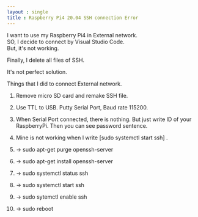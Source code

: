 ```yaml
---
layout : single
title : Raspberry Pi4 20.04 SSH connection Error
---
```



I want to use my Raspberry Pi4 in External network.<br>
SO, I decide to connect by Visual Studio Code. <br>
But, it's not working.

Finally, I delete all files of SSH.<br>

It's not perfect solution. <br>

Things that I did to connect External network.<br>

1. Remove micro SD card and remake SSH file. <br>

2. Use TTL to USB. Putty Serial Port, Baud rate 115200. <br>

3. When Serial Port connected, there is nothing. But just write ID of your RaspberryPi. Then you can see password sentence.<br>

4. Mine is not working when I write [sudo systemctl start ssh] . <br>

5. -> sudo apt-get purge openssh-server <br>

6. -> sudo apt-get install openssh-server <br>

7. -> sudo systemctl status ssh <br>

8. -> sudo systemctl start ssh <br>

9. -> sudo sytemctl enable ssh <br>

10. -> sudo reboot <br>




